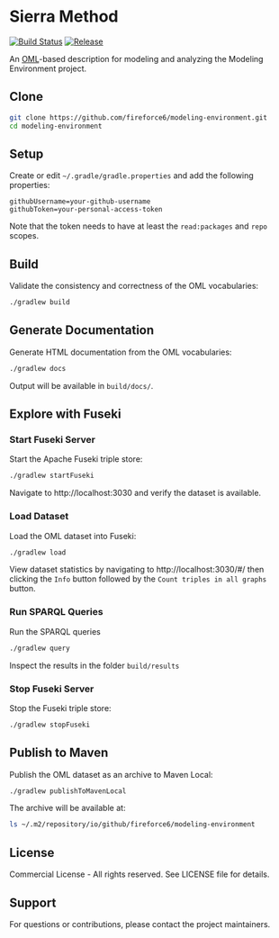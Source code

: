 # Sierra Method

[![Build Status](https://github.com/fireforce6/modeling-environment/actions/workflows/ci.yml/badge.svg)](https://github.com/fireforce6/modeling-environment/actions/workflows/ci.yml)
[![Release](https://img.shields.io/github/v/release/fireforce6/modeling-environment?label=Release)](https://github.com/fireforce6/modeling-environment/releases/latest)


An [OML](https://github.com/opencaesar/oml)-based description for modeling and analyzing the Modeling Environment project.

## Clone

```bash
git clone https://github.com/fireforce6/modeling-environment.git
cd modeling-environment
```

## Setup

Create or edit `~/.gradle/gradle.properties` and add the following properties:

```properties
githubUsername=your-github-username
githubToken=your-personal-access-token
```

Note that the token needs to have at least the `read:packages` and `repo` scopes.

## Build

Validate the consistency and correctness of the OML vocabularies:

```bash
./gradlew build
```

## Generate Documentation

Generate HTML documentation from the OML vocabularies:

```bash
./gradlew docs
```

Output will be available in `build/docs/`.

## Explore with Fuseki

### Start Fuseki Server

Start the Apache Fuseki triple store:

```bash
./gradlew startFuseki
```

Navigate to http://localhost:3030 and verify the dataset is available.

### Load Dataset

Load the OML dataset into Fuseki:

```bash
./gradlew load
```

View dataset statistics by navigating to http://localhost:3030/#/ then clicking the `Info` button followed by the `Count triples in all graphs` button.

### Run SPARQL Queries

Run the SPARQL queries

```bash
./gradlew query
```

Inspect the results in the folder `build/results`

### Stop Fuseki Server

Stop the Fuseki triple store:

```bash
./gradlew stopFuseki
```

## Publish to Maven

Publish the OML dataset as an archive to Maven Local:

```bash
./gradlew publishToMavenLocal
```

The archive will be available at:

```bash
ls ~/.m2/repository/io/github/fireforce6/modeling-environment
```

## License

Commercial License - All rights reserved. See LICENSE file for details.

## Support

For questions or contributions, please contact the project maintainers.